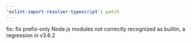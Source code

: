 ```yaml
---
'eslint-import-resolver-typescript': patch
---
```


fix: fix prefix-only Node.js modules not correctly recognized as builtin, a regression in v3.6.2
